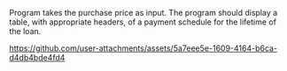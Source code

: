 Program takes the purchase price as input. The program should display a table, with appropriate headers, of a payment schedule for the lifetime of the loan.

https://github.com/user-attachments/assets/5a7eee5e-1609-4164-b6ca-d4db4bde4fd4

